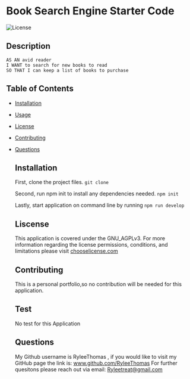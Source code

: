 # Book Search Engine Starter Code

![License](https://img.shields.io/badge/License-GNU_AGPLv3-blue.svg)

  ## Description 
    AS AN avid reader
    I WANT to search for new books to read
    SO THAT I can keep a list of books to purchase

  ## Table of Contents 
* [Installation](#installation)
* [Usage](#Usage)
* [License](#License)
* [Contributing](#Contributing)
* [Questions](#Questions)
  
  ## Installation 
  First, clone the project files. 
  `git clone`

  Second, run npm init to install any dependencies needed. 
  `npm init`
  
  Lastly, start application on command line by running
  `npm run develop`

  
  ## Liscense
  This application is covered under the GNU_AGPLv3.
  For more information regarding the license permissions, conditions, and limitations please
  visit [chooselicense.com](https://choosealicense.com/licenses/)
  

  ## Contributing
  This is a personal portfolio,so no contribution will be needed for this application.

  ## Test
  No test for this Application

  ## Questions
  My Github username is RyleeThomas , if you would like to visit my GitHub page the link is: www.github.com/RyleeThomas
  For further quesitons please reach out via email: Ryleetreat@gmail.com


